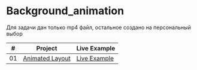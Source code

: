 # Background_animation
Для задачи дан только mp4 файл, остальное создано на персональный выбор

|  #  | Project                                                                                                                     | Live Example                                                                         |
| :-: | --------------------------------------------------------------------------------------------------------------------------- | --------------------------------------------------------------------------------- |
| 01  | [Animated Layout](https://github.com/Ready2BOOM/Background_animation/tree/main)                             | [Live Example](https://ready2boom.github.io/Background_animation/)               |

